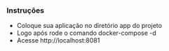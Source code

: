 ### Instruções

- Coloque sua aplicação no diretório app do projeto
- Logo após rode o comando docker-compose -d
- Acesse http://localhost:8081
